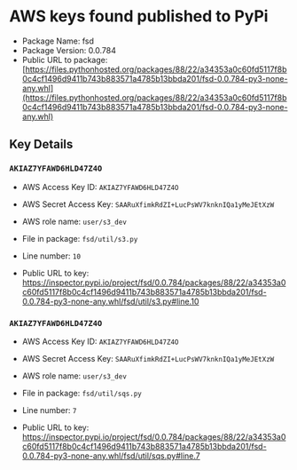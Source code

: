 # AWS keys found published to PyPi

* Package Name: fsd
* Package Version: 0.0.784
* Public URL to package: [https://files.pythonhosted.org/packages/88/22/a34353a0c60fd5117f8b0c4cf1496d9411b743b883571a4785b13bbda201/fsd-0.0.784-py3-none-any.whl](https://files.pythonhosted.org/packages/88/22/a34353a0c60fd5117f8b0c4cf1496d9411b743b883571a4785b13bbda201/fsd-0.0.784-py3-none-any.whl)

## Key Details

### `AKIAZ7YFAWD6HLD47Z4O`

* AWS Access Key ID: `AKIAZ7YFAWD6HLD47Z4O`
* AWS Secret Access Key: `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` 
* AWS role name: `user/s3_dev`
* File in package: `fsd/util/s3.py`
* Line number: `10`

* Public URL to key: https://inspector.pypi.io/project/fsd/0.0.784/packages/88/22/a34353a0c60fd5117f8b0c4cf1496d9411b743b883571a4785b13bbda201/fsd-0.0.784-py3-none-any.whl/fsd/util/s3.py#line.10



### `AKIAZ7YFAWD6HLD47Z4O`

* AWS Access Key ID: `AKIAZ7YFAWD6HLD47Z4O`
* AWS Secret Access Key: `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` 
* AWS role name: `user/s3_dev`
* File in package: `fsd/util/sqs.py`
* Line number: `7`

* Public URL to key: https://inspector.pypi.io/project/fsd/0.0.784/packages/88/22/a34353a0c60fd5117f8b0c4cf1496d9411b743b883571a4785b13bbda201/fsd-0.0.784-py3-none-any.whl/fsd/util/sqs.py#line.7


